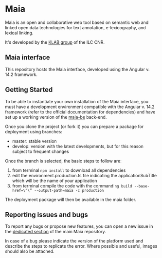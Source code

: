 # Maia
Maia is an open and collaborative web tool based on semantic web and linked open data technologies for text annotation, e-lexicography, and lexical linking.

It's developed by the [KLAB group](https://www.ilc.cnr.it/klab/) of the ILC CNR.

## Maia interface 
This repository hosts the Maia interface, developed using the Angular v. 14.2 framework.

## Getting Started
To be able to instantiate your own installation of the Maia interface, you must have a development environment compatible with the Angular v. 14.2 framework (refer to the official documentation for dependencies) and have set up a working version of the [maia-be](https://github.com/klab-ilc-cnr/maia-be) back-end.

Once you clone the project (or fork it) you can prepare a package for deployment using branches:

- master: stable version
- develop: version with the latest developments, but for this reason subject to frequent changes

Once the branch is selected, the basic steps to follow are:

1. from terminal `npm install` to download all dependencies
2. edit the environment.production.ts file indicating the applicationSubTitle which will be the name of your application
3. from terminal compile the code with the command `ng build --base-href=\“\” --output-path=maia -c production`

The deployment package will then be available in the maia folder.

## Reporting issues and bugs
To report any bugs or propose new features, you can open a new issue in the [dedicated section](https://github.com/klab-ilc-cnr/Maia/issues) of the main Maia repository.

In case of a bug please indicate the version of the platform used and describe the steps to replicate the error. Where possible and useful, images should also be attached.
